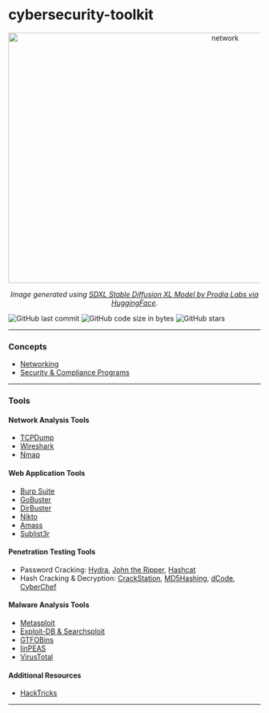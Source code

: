 # cybersecurity-toolkit

<p align='center'><img src="https://github.com/kariemoorman/cybersecurity-toolkit/blob/main/images/network_capture.png?raw=true" alt="network" style="height:500px; width:850px;"/></p>

<p align='center'><i>Image generated using <a href='https://huggingface.co/spaces/prodia/sdxl-stable-diffusion-xl'>SDXL Stable Diffusion XL Model by Prodia Labs via HuggingFace</a></i>.</p>

![GitHub last commit](https://img.shields.io/github/last-commit/kariemoorman/cybersecurity-toolkit)
![GitHub code size in bytes](https://img.shields.io/github/languages/code-size/kariemoorman/cybersecurity-toolkit)
![GitHub stars](https://img.shields.io/github/stars/kariemoorman/cybersecurity-toolkit?style=social)

---

### Concepts
- [Networking](https://github.com/kariemoorman/cybersecurity-toolkit/blob/main/concepts/networking.md)
- [Security & Compliance Programs](https://github.com/kariemoorman/cybersecurity-toolkit/blob/main/concepts/compliance.md)
  
---

### Tools 

#### Network Analysis Tools
- [TCPDump](https://github.com/kariemoorman/cybersecurity-toolkit/blob/main/tools/tcpdump.md)
- [Wireshark](https://github.com/kariemoorman/cybersecurity-toolkit/blob/main/tools/wireshark.md)
- [Nmap](https://github.com/kariemoorman/cybersecurity-toolkit/blob/main/tools/nmap.md)

#### Web Application Tools
- [Burp Suite](https://github.com/kariemoorman/cybersecurity-toolkit/blob/main/tools/burpsuite.md)
- [GoBuster](https://github.com/kariemoorman/cybersecurity-toolkit/blob/main/tools/gobuster.md)
- [DirBuster](https://github.com/kariemoorman/cybersecurity-toolkit/blob/main/tools/dirbuster.md)
- [Nikto](https://github.com/kariemoorman/cybersecurity-toolkit/blob/main/tools/nikto.md)
- [Amass](https://github.com/kariemoorman/cybersecurity-toolkit/blob/main/tools/amass.md)
- [Sublist3r](https://github.com/kariemoorman/cybersecurity-toolkit/blob/main/tools/sublist3r.md)

#### Penetration Testing Tools
- Password Cracking: [Hydra](https://github.com/kariemoorman/cybersecurity-toolkit/blob/main/tools/password_cracking.md#hydra), [John the Ripper](https://github.com/kariemoorman/cybersecurity-toolkit/blob/main/tools/password_cracking.md#john-the-ripper), [Hashcat](https://github.com/kariemoorman/cybersecurity-toolkit/blob/main/tools/password_cracking.md#hashcat)
- Hash Cracking & Decryption: [CrackStation](https://crackstation.net/), [MD5Hashing](https://md5hashing.net/), [dCode](https://www.dcode.fr/), [CyberChef](https://gchq.github.io/CyberChef/)

#### Malware Analysis Tools
- [Metasploit](https://github.com/kariemoorman/cybersecurity-toolkit/blob/main/tools/metasploit.md)
- [Exploit-DB & Searchsploit](https://github.com/kariemoorman/cybersecurity-toolkit/blob/main/tools/exploitdb.md)
- [GTFOBins](https://gtfobins.github.io/)
- [linPEAS](https://github.com/carlospolop/PEASS-ng/tree/master/linPEAS)
- [VirusTotal](https://www.virustotal.com)

#### Additional Resources
- [HackTricks](https://book.hacktricks.xyz/)


---
